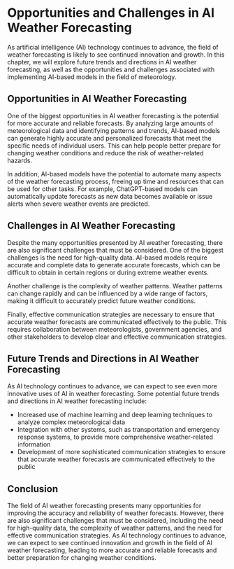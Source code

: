 Opportunities and Challenges in AI Weather Forecasting
=========================================================================================================================

As artificial intelligence (AI) technology continues to advance, the field of weather forecasting is likely to see continued innovation and growth. In this chapter, we will explore future trends and directions in AI weather forecasting, as well as the opportunities and challenges associated with implementing AI-based models in the field of meteorology.

Opportunities in AI Weather Forecasting
---------------------------------------

One of the biggest opportunities in AI weather forecasting is the potential for more accurate and reliable forecasts. By analyzing large amounts of meteorological data and identifying patterns and trends, AI-based models can generate highly accurate and personalized forecasts that meet the specific needs of individual users. This can help people better prepare for changing weather conditions and reduce the risk of weather-related hazards.

In addition, AI-based models have the potential to automate many aspects of the weather forecasting process, freeing up time and resources that can be used for other tasks. For example, ChatGPT-based models can automatically update forecasts as new data becomes available or issue alerts when severe weather events are predicted.

Challenges in AI Weather Forecasting
------------------------------------

Despite the many opportunities presented by AI weather forecasting, there are also significant challenges that must be considered. One of the biggest challenges is the need for high-quality data. AI-based models require accurate and complete data to generate accurate forecasts, which can be difficult to obtain in certain regions or during extreme weather events.

Another challenge is the complexity of weather patterns. Weather patterns can change rapidly and can be influenced by a wide range of factors, making it difficult to accurately predict future weather conditions.

Finally, effective communication strategies are necessary to ensure that accurate weather forecasts are communicated effectively to the public. This requires collaboration between meteorologists, government agencies, and other stakeholders to develop clear and effective communication strategies.

Future Trends and Directions in AI Weather Forecasting
------------------------------------------------------

As AI technology continues to advance, we can expect to see even more innovative uses of AI in weather forecasting. Some potential future trends and directions in AI weather forecasting include:

* Increased use of machine learning and deep learning techniques to analyze complex meteorological data
* Integration with other systems, such as transportation and emergency response systems, to provide more comprehensive weather-related information
* Development of more sophisticated communication strategies to ensure that accurate weather forecasts are communicated effectively to the public

Conclusion
----------

The field of AI weather forecasting presents many opportunities for improving the accuracy and reliability of weather forecasts. However, there are also significant challenges that must be considered, including the need for high-quality data, the complexity of weather patterns, and the need for effective communication strategies. As AI technology continues to advance, we can expect to see continued innovation and growth in the field of AI weather forecasting, leading to more accurate and reliable forecasts and better preparation for changing weather conditions.
